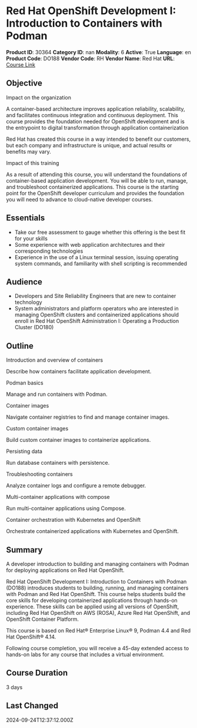 # Red Hat OpenShift Development I: Introduction to Containers with Podman

**Product ID**: 30364
**Category ID**: nan
**Modality**: 6
**Active**: True
**Language**: en
**Product Code**: DO188
**Vendor Code**: RH
**Vendor Name**: Red Hat
**URL**: [Course Link](https://www.fastlaneus.com/course/redhat-do188)

## Objective
Impact on the organization

A container-based architecture improves application reliability, scalability, and facilitates continuous integration and continuous deployment. This course provides the foundation needed for OpenShift development and is the entrypoint to digital transformation through application containerization

Red Hat has created this course in a way intended to benefit our customers, but each company and infrastructure is unique, and actual results or benefits may vary.

Impact of this training

As a result of attending this course, you will understand the foundations of container-based application development. You will be able to run, manage, and troubleshoot containerized applications. This course is the starting point for the OpenShift developer curriculum and provides the foundation you will need to advance to cloud-native developer courses.

## Essentials
- Take our free assessment to gauge whether this offering is the best fit for your skills
- Some experience with web application architectures and their corresponding technologies
- Experience in the use of a Linux terminal session, issuing operating system commands, and familiarity with shell scripting is recommended

## Audience
- Developers and Site Reliability Engineers that are new to container technology
- System administrators and platform operators who are interested in managing OpenShift clusters and containerized applications should enroll in Red Hat OpenShift Administration I: Operating a Production Cluster (DO180)

## Outline
Introduction and overview of containers

Describe how containers facilitate application development.

Podman basics

Manage and run containers with Podman.

Container images

Navigate container registries to find and manage container images.

Custom container images

Build custom container images to containerize applications.

Persisting data

Run database containers with persistence.

Troubleshooting containers

Analyze container logs and configure a remote debugger.

Multi-container applications with compose

Run multi-container applications using Compose.

Container orchestration with Kubernetes and OpenShift

Orchestrate containerized applications with Kubernetes and OpenShift.

## Summary
A developer introduction to building and managing containers with Podman for deploying applications on Red Hat OpenShift.

Red Hat OpenShift Development I: Introduction to Containers with Podman (DO188) introduces students to building, running, and managing containers with Podman and Red Hat OpenShift. This course helps students build the core skills for developing containerized applications through hands-on experience. These skills can be applied using all versions of OpenShift, including Red Hat OpenShift on AWS (ROSA), Azure Red Hat OpenShift, and OpenShift Container Platform.

This course is based on Red Hat® Enterprise Linux® 9, Podman 4.4 and Red Hat OpenShift® 4.14.

Following course completion, you will receive a 45-day extended access to hands-on labs for any course that includes a virtual environment.

## Course Duration
3 days

## Last Changed
2024-09-24T12:37:12.000Z
